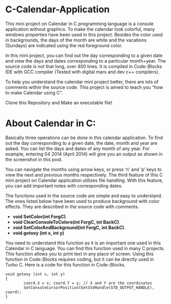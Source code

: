 # C-Calendar-Application
This mini project on Calendar in C programming language is a console application without graphics. 
To make the calendar look colorful, many windows properties have been used in this project. 
Besides the color used in backgrounds, the days of the month are white and the vacations (Sundays) are indicated using the red foreground color.

In this mini project, you can find out the day corresponding to a given date and view the days and dates corresponding to a particular month+year. 
The source code is not that long, over 400 lines. It is compiled in Code::Blocks IDE with GCC compiler (Tested with digital mars and dev c++ compilers).

To help you understand the calendar mini project better, there are lots of comments within the source code. 
This project is aimed to teach you “how to make Calendar using C”. 

Clone this Repository and Make an executable file!

# About Calendar in C:
Basically three operations can be done in this calendar application. 
To find out the day corresponding to a given date, the date, month and year are asked. 
You can list the days and dates of any month of any year. 
For example, entering 04 2014 (April 2014) will give you an output as shown in the screenshot in this post.

You can navigate the months using arrow keys, or press ‘n’ and ‘p’ keys to view the next and previous months respectively. 
The third feature of this C mini project on Calendar application utilizes file handling. With this feature, you can add important notes with corresponding dates.

The functions used in the source code are simple and easy to understand. 
The ones listed below have been used to produce background with color effects. 
They are described in the source code with comments.

* **void SetColor(int ForgC)**.
* **void ClearConsoleToColors(int ForgC, int BackC)**.
* **void SetColorAndBackground(int ForgC, int BackC)**.
* **void gotoxy (int x, int y)**

You need to understand this function as it is an important one used in this Calendar in C language. You can find this function used in many C projects. 
This function allows you to print text in any place of screen. 
Using this function in Code::Blocks requires coding, but it can be directly used in Turbo C. 
Here is a code for this function in Code::Blocks.

```COORD coord = {0, 0};  // sets coordinates to (0,0) as global variables
void gotoxy (int x, int y)
{
        coord.X = x; coord.Y = y; // X and Y are the coordinates
        SetConsoleCursorPosition(GetStdHandle(STD_OUTPUT_HANDLE), coord);
}

